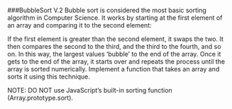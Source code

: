 ###BubbleSort V.2
Bubble sort is considered the most basic sorting algorithm in Computer Science. It works by starting at the first element of an array and comparing it to the second element:

If the first element is greater than the second element, it swaps the two.
It then compares the second to the third, and the third to the fourth, and so on.
In this way, the largest values ‘bubble’ to the end of the array.
Once it gets to the end of the array, it starts over and repeats the process until the array is sorted numerically.
Implement a function that takes an array and sorts it using this technique.

NOTE: DO NOT use JavaScript’s built-in sorting function (Array.prototype.sort).
